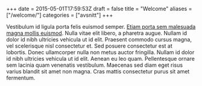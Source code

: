 +++
date = 2015-05-01T17:59:53Z
draft = false
title = "Welcome"
aliases = ["/welcome/"]
categories = ["avsnitt"]
+++

Vestibulum id ligula porta felis euismod semper. [Etiam porta sem malesuada magna mollis euismod](/index). Nulla vitae elit libero, a pharetra augue. Nullam id dolor id nibh ultricies vehicula ut id elit. Praesent commodo cursus magna, vel scelerisque nisl consectetur et. Sed posuere consectetur est at lobortis.&nbsp;Donec ullamcorper nulla non metus auctor fringilla. Nullam id dolor id nibh ultricies vehicula ut id elit. Aenean eu leo quam. Pellentesque ornare sem lacinia quam venenatis vestibulum. Maecenas sed diam eget risus varius blandit sit amet non magna. Cras mattis consectetur purus sit amet fermentum.

